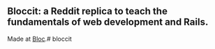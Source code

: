## Bloccit: a Reddit replica to teach the fundamentals of web development and Rails.
 
 Made at [Bloc](http://bloc.io).# bloccit

